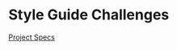 # Style Guide Challenges

[Project Specs](http://frontend.turing.io/projects/style-guide-challenges.html)
